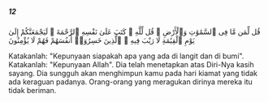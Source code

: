 ##### 12

<span class="ayah">قُل لِّمَن مَّا فِى ٱلسَّمَٰوَٰتِ وَٱلْأَرْضِ ۖ قُل لِّلَّهِ ۚ كَتَبَ عَلَىٰ نَفْسِهِ ٱلرَّحْمَةَ ۚ لَيَجْمَعَنَّكُمْ إِلَىٰ يَوْمِ ٱلْقِيَٰمَةِ لَا رَيْبَ فِيهِ ۚ ٱلَّذِينَ خَسِرُوٓا۟ أَنفُسَهُمْ فَهُمْ لَا يُؤْمِنُونَ</span>

<span class="ayah_translation">Katakanlah: "Kepunyaan siapakah apa yang ada di langit dan di bumi". Katakanlah: "Kepunyaan Allah". Dia telah menetapkan atas Diri-Nya kasih sayang. Dia sungguh akan menghimpun kamu pada hari kiamat yang tidak ada keraguan padanya. Orang-orang yang meragukan dirinya mereka itu tidak beriman.</span>
